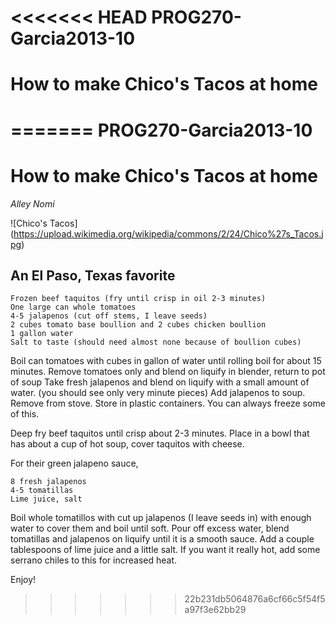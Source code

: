 <<<<<<< HEAD
PROG270-Garcia2013-10
=====================

How to make Chico's Tacos at home
=================================
=======
PROG270-Garcia2013-10
=====================

How to make Chico's Tacos at home
=================================
*Alley Nomi*

![Chico's Tacos]
(https://upload.wikimedia.org/wikipedia/commons/2/24/Chico%27s_Tacos.jpg)

An El Paso, Texas favorite
--------------------------

~~~~
Frozen beef taquitos (fry until crisp in oil 2-3 minutes)
One large can whole tomatoes
4-5 jalapenos (cut off stems, I leave seeds)
2 cubes tomato base boullion and 2 cubes chicken boullion
1 gallon water
Salt to taste (should need almost none because of boullion cubes)
~~~~

Boil can tomatoes with cubes in gallon of water until rolling boil for about 15 minutes.
Remove tomatoes only and blend on liquify in blender, return to pot of soup
Take fresh jalapenos and blend on liquify with a small amount of water. (you should see only very minute pieces)
Add jalapenos to soup. Remove from stove. Store in plastic containers. You can always freeze some of this.

Deep fry beef taquitos until crisp about 2-3 minutes. Place in a bowl that has about a cup of hot soup, cover taquitos with cheese.

For their green jalapeno sauce,

~~~~
8 fresh jalapenos
4-5 tomatillas
Lime juice, salt
~~~~

Boil whole tomatillos with cut up jalapenos (I leave seeds in) with enough water to cover them and boil until soft. Pour off excess water, blend tomatillas and jalapenos on liquify until it is a smooth sauce. Add a couple tablespoons of lime juice and a little salt. If you want it really hot, add some serrano chiles to this for increased heat.

Enjoy!
>>>>>>> 22b231db5064876a6cf66c5f54f5a97f3e62bb29
